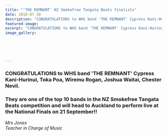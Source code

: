 ```yaml
---
title: "'THE REMNANT' NZ Smokefree Tangata Beats finalists"
date: 2018-07-30
description: "CONGRATULATIONS to WHS band 'THE REMNANT' Cypress Kani-Hurinui, Toka Poa, Wiremu Rogan, Joshua Waitai, Chester Nevil..."
featured-image: 
excerpt: "CONGRATULATIONS to WHS band 'THE REMNANT' Cypress Kani-Hurinui, Toka Poa, Wiremu Rogan, Joshua Waitai, Chester Nevil."
image_gallery:
	
	
	
	
	
---
```


<h3><span>CONGRATULATIONS to WHS band 'THE REMNANT' Cypress Kani-Hurinui, Toka Poa, Wiremu Rogan, Joshua Waitai, Chester Nevil. </span></h3>
<h3>They are one of the top 10 bands in the NZ Smokefree Tangata Beats competition and will head to Auckland to perform live at the National Finals on 21 September!!</h3>
<p><em>Mrs Jones</em><br /><em>Teacher in Charge of Music</em></p>

